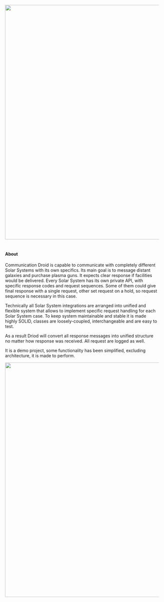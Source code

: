 <p align="center"><img src="https://res.cloudinary.com/drmyhljip/image/upload/v1577281554/nabu_communication_droid/title_img_bhz07s.svg" width="768"></p>

#
#### About

Communication Droid is capable to communicate with completely different Solar Systems with its own specifics. 
Its main goal is to message distant galaxies and purchase plasma guns. It expects clear response if facilities would be delivered. 
Every Solar System has its own private API, with specific response codes and request sequences.
Some of them could give final response with a single request, other set request on a hold, so request sequence is necessary in this case. 

Technically all Solar System integrations are arranged into unified and flexible system that allows to implement specific request handling for each Solar System case.
To keep system maintainable and stable it is made highly SOLID, classes are loosely-coupled, interchangeable and are easy to test. 

As a result Driod will convert all response messages into unified structure no matter how response was received. All request are logged as well. 

It is a demo project, some functionality has been simplified, excluding architecture, it is made to perform.


<p align="center"><img src="https://res.cloudinary.com/drmyhljip/image/upload/v1579094469/nabu_communication_droid/Screen_Shot_2020-01-15_at_15.21.02_ts0b4z.png" width="768"></p>
  
   